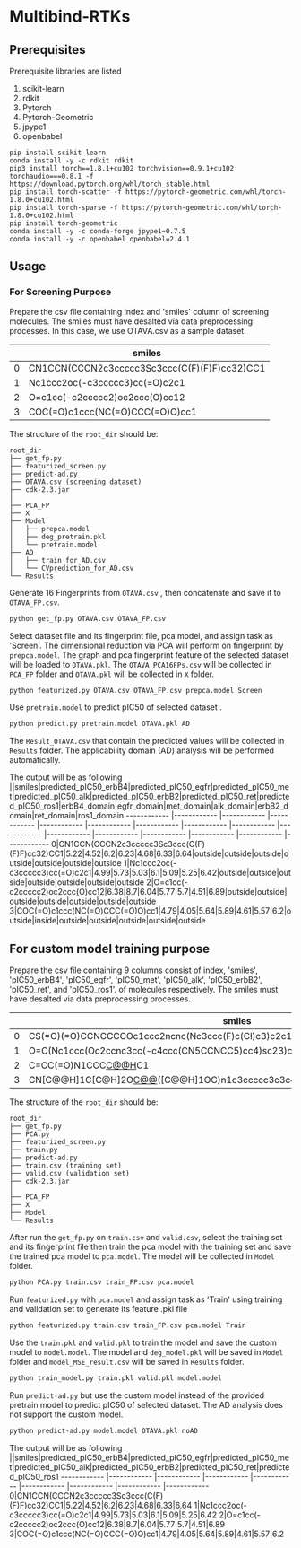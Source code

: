 # Multibind-RTKs
## Prerequisites

Prerequisite libraries are listed 
1) scikit-learn
2) rdkit
3) Pytorch
4) Pytorch-Geometric
5) jpype1
6) openbabel

```
pip install scikit-learn
conda install -y -c rdkit rdkit
pip3 install torch==1.8.1+cu102 torchvision==0.9.1+cu102 torchaudio===0.8.1 -f https://download.pytorch.org/whl/torch_stable.html
pip install torch-scatter -f https://pytorch-geometric.com/whl/torch-1.8.0+cu102.html
pip install torch-sparse -f https://pytorch-geometric.com/whl/torch-1.8.0+cu102.html
pip install torch-geometric
conda install -y -c conda-forge jpype1=0.7.5
conda install -y -c openbabel openbabel=2.4.1
```
## Usage
### For Screening Purpose
Prepare the csv file containing index and 'smiles' column of screening molecules. The smiles must have desalted via data preprocessing processes. In this case, we use OTAVA.csv as a sample dataset.


| | smiles
------------ | -------------
0 | CN1CCN(CCCN2c3ccccc3Sc3ccc(C(F)(F)F)cc32)CC1
1 | Nc1ccc2oc(-c3ccccc3)cc(=O)c2c1
2 | O=c1cc(-c2ccccc2)oc2ccc(O)cc12
3 | COC(=O)c1ccc(NC(=O)CCC(=O)O)cc1

The structure of the `root_dir` should be:
```
root_dir
├── get_fp.py
├── featurized_screen.py
├── predict-ad.py
├── OTAVA.csv (screening dataset)
├── cdk-2.3.jar
│ 
├── PCA_FP
├── X
├── Model
│   ├── prepca.model 
│   ├── deg_pretrain.pkl  
│   └── pretrain.model
├── AD
│   ├── train_for_AD.csv 
│   └── CVprediction_for_AD.csv
└── Results
```
Generate 16 Fingerprints from ```OTAVA.csv``` , then concatenate and save it to ```OTAVA_FP.csv```. 

```bash
python get_fp.py OTAVA.csv OTAVA_FP.csv
```

Select dataset file and its fingerprint file, pca model, and assign task as 'Screen'. The dimensional reduction via PCA will perform on fingerprint by ```prepca.model```.
The graph and pca fingerprint feature of the selected dataset will be loaded to ```OTAVA.pkl```.
The ```OTAVA_PCA16FPs.csv``` will be collected in ```PCA_FP``` folder and ```OTAVA.pkl``` will be collected in ```X``` folder.

```bash
python featurized.py OTAVA.csv OTAVA_FP.csv prepca.model Screen
```
Use ```pretrain.model``` to predict pIC50 of selected dataset .

```bash
python predict.py pretrain.model OTAVA.pkl AD
```
The ```Result_OTAVA.csv``` that contain the predicted values will be collected in ```Results``` folder. The applicability domain (AD) analysis will be performed automatically.

The output will be as following
||smiles|predicted_pIC50_erbB4|predicted_pIC50_egfr|predicted_pIC50_met|predicted_pIC50_alk|predicted_pIC50_erbB2|predicted_pIC50_ret|predicted_pIC50_ros1|erbB4_domain|egfr_domain|met_domain|alk_domain|erbB2_domain|ret_domain|ros1_domain
------------ |------------ |------------ |------------ |------------ |------------ |------------ |------------ |------------ |------------ |------------ |------------ |------------ |------------ |------------ |------------
0|CN1CCN(CCCN2c3ccccc3Sc3ccc(C(F)(F)F)cc32)CC1|5.22|4.52|6.2|6.23|4.68|6.33|6.64|outside|outside|outside|outside|outside|outside|outside
1|Nc1ccc2oc(-c3ccccc3)cc(=O)c2c1|4.99|5.73|5.03|6.1|5.09|5.25|6.42|outside|outside|outside|outside|outside|outside|outside
2|O=c1cc(-c2ccccc2)oc2ccc(O)cc12|6.38|8.7|6.04|5.77|5.7|4.51|6.89|outside|outside|outside|outside|outside|outside|outside
3|COC(=O)c1ccc(NC(=O)CCC(=O)O)cc1|4.79|4.05|5.64|5.89|4.61|5.57|6.2|outside|inside|outside|outside|outside|outside|outside

## For custom model training purpose
Prepare the csv file containing 9 columns consist of index, 'smiles', 'pIC50_erbB4',	'pIC50_egfr',	'pIC50_met',	'pIC50_alk',	'pIC50_erbB2',	'pIC50_ret', and	'pIC50_ros1'.
of molecules respectively. The smiles must have desalted via data preprocessing processes.

| | smiles | pIC50_erbB4|pIC50_egfr|pIC50_met|pIC50_alk|pIC50_erbB2|pIC50_ret|pIC50_ros1
------------ | ------------- | -------------| -------------| -------------| -------------| -------------| -------------| -------------
0 |CS(=O)(=O)CCNCCCCOc1ccc2ncnc(Nc3ccc(F)c(Cl)c3)c2c1|		|7.7|			| |6.68| | 	
1	|O=C(Nc1ccc(Oc2ccnc3cc(-c4ccc(CN5CCNCC5)cc4)sc23)c(F)c1)N1CCN(c2ccccc2)C1=O|			7.66		|		| | | | | 
2	|C=CC(=O)N1CCC[C@@H](Oc2nc(Nc3ccc(N4CCC(N5CCN(C)CC5)CC4)c(C)c3)c(C(N)=O)nc2CC)C1|		|8.92		|			| | | |
3	|CN[C@@H]1C[C@H]2O[C@@](C)([C@@H]1OC)n1c3ccccc3c3c4c(c5c6ccccc6n2c5c31)C(=O)NC4	|	7.55	|			|	|	8.77|		7.47|		9.34|		10.15


The structure of the `root_dir` should be:
```
root_dir
├── get_fp.py
├── PCA.py
├── featurized_screen.py
├── train.py
├── predict-ad.py
├── train.csv (training set)
├── valid.csv (validation set)
├── cdk-2.3.jar
│ 
├── PCA_FP
├── X
├── Model
└── Results
```

After run the ```get_fp.py``` on ```train.csv``` and ```valid.csv```, select the training set and its fingerprint file then train the pca model with the training set and save the trained pca model to ```pca.model```. The model will be collected in ```Model``` folder.

```bash
python PCA.py train.csv train_FP.csv pca.model
```

Run ```featurized.py``` with ```pca.model``` and assign task as 'Train' using training and validation set to generate its feature .pkl file 

```bash
python featurized.py train.csv train_FP.csv pca.model Train
```

Use the ```train.pkl``` and ```valid.pkl``` to train the model and save the custom model to ```model.model```. The model and ```deg_model.pkl``` will be saved in ```Model``` folder and ```model_MSE_result.csv``` will be saved in ```Results``` folder. 

```bash
python train_model.py train.pkl valid.pkl model.model
```
Run ```predict-ad.py``` but use the custom model instead of the provided pretrain model to predict pIC50 of selected dataset. The AD analysis does not support the custom model.

```bash
python predict-ad.py model.model OTAVA.pkl noAD
```
The output will be as following
||smiles|predicted_pIC50_erbB4|predicted_pIC50_egfr|predicted_pIC50_met|predicted_pIC50_alk|predicted_pIC50_erbB2|predicted_pIC50_ret|predicted_pIC50_ros1
------------ |------------ |------------ |------------ |------------ |------------ |------------ |------------ |------------ 
0|CN1CCN(CCCN2c3ccccc3Sc3ccc(C(F)(F)F)cc32)CC1|5.22|4.52|6.2|6.23|4.68|6.33|6.64
1|Nc1ccc2oc(-c3ccccc3)cc(=O)c2c1|4.99|5.73|5.03|6.1|5.09|5.25|6.42
2|O=c1cc(-c2ccccc2)oc2ccc(O)cc12|6.38|8.7|6.04|5.77|5.7|4.51|6.89
3|COC(=O)c1ccc(NC(=O)CCC(=O)O)cc1|4.79|4.05|5.64|5.89|4.61|5.57|6.2
